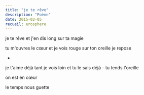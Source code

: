 ```yaml
---
title: "je te rêve"
description: "Poème"
date: 2015-02-05
recueil: erosphere
---
```


je te rêve
et j'en dis long sur ta magie

tu m'ouvres le cœur et je vois rouge
sur ton oreille je repose

*

je t'aime déjà tant je vois loin
et tu le sais déjà - tu tends l'oreille

on est en cœur

le temps nous guette
